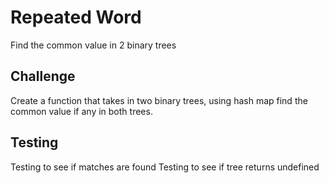# Repeated Word 

Find the common value in 2 binary trees
## Challenge
Create a function that takes in two binary trees, using hash map find the common value if any in both trees. 
## Testing
Testing to see if matches are found
Testing to see if tree returns undefined

